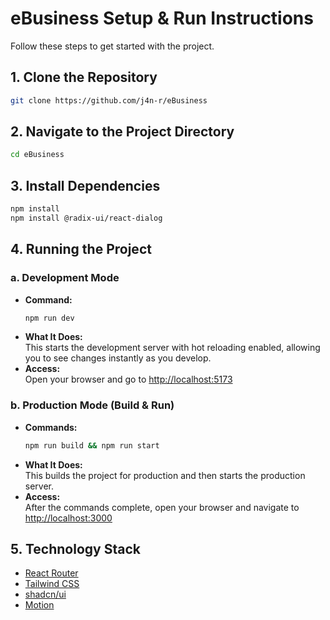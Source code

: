 # eBusiness Setup & Run Instructions

Follow these steps to get started with the project.

## 1. Clone the Repository
```bash
git clone https://github.com/j4n-r/eBusiness
```

## 2. Navigate to the Project Directory
```bash
cd eBusiness
```

## 3. Install Dependencies
```bash
npm install
npm install @radix-ui/react-dialog
```

## 4. Running the Project

### a. Development Mode
- **Command:**  
  ```bash
  npm run dev
  ```
- **What It Does:**  
  This starts the development server with hot reloading enabled, allowing you to see changes instantly as you develop.
- **Access:**  
  Open your browser and go to [http://localhost:5173](http://localhost:5173)

### b. Production Mode (Build & Run)
- **Commands:**  
  ```bash
  npm run build && npm run start
  ```
- **What It Does:**  
  This builds the project for production and then starts the production server.
- **Access:**  
  After the commands complete, open your browser and navigate to [http://localhost:3000](http://localhost:3000)

## 5. Technology Stack
- [React Router](https://reactrouter.com/home)
- [Tailwind CSS](https://tailwindcss.com/)
- [shadcn/ui](https://ui.shadcn.com/)
- [Motion](https://motion.dev/)

